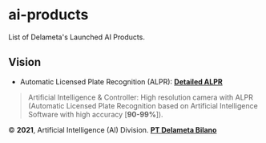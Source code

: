 # ai-products
List of Delameta's Launched AI Products. 

## Vision
+ Automatic Licensed Plate Recognition (ALPR): [**Detailed ALPR**](https://delameta.com/#/screens/product/TRS/ALPR)
> Artificial Intelligence & Controller: High resolution camera with ALPR (Automatic Licensed Plate Recognition based on Artificial Intelligence Software with high accuracy [**90-99%**]). 


&copy; **2021**, Artificial Intelligence (AI) Division. [**PT Delameta Bilano**](https://delameta.com)
